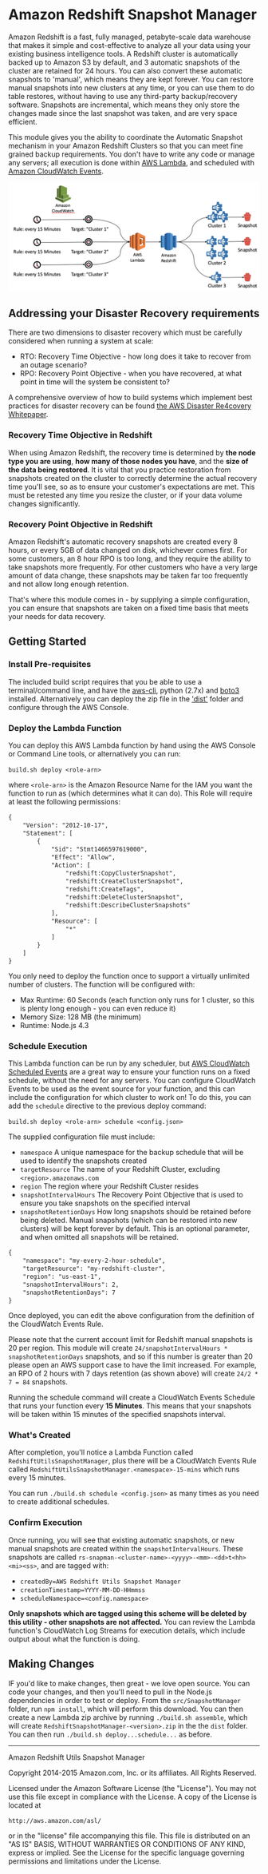 # Amazon Redshift Snapshot Manager

Amazon Redshift is a fast, fully managed, petabyte-scale data warehouse that makes it simple and cost-effective to analyze all your data using your existing business intelligence tools. A Redshift cluster is automatically backed up to Amazon S3 by default, and 3 automatic snapshots of the cluster are retained for 24 hours. You can also convert these automatic snapshots to 'manual', which means they are kept forever. You can restore manual snapshots into new clusters at any time, or you can use them to do table restores, without having to use any third-party backup/recovery software. Snapshots are incremental, which means they only store the changes made since the last snapshot was taken, and are very space efficient.

This module gives you the ability to coordinate the Automatic Snapshot mechanism in your Amazon Redshift Clusters so that you can meet fine grained backup requirements. You don't have to write any code or manage any servers; all execution is done within [AWS Lambda](https://aws.amazon.com/lambda), and scheduled with [Amazon CloudWatch Events](http://docs.aws.amazon.com/AmazonCloudWatch/latest/DeveloperGuide/WhatIsCloudWatchEvents.html).

![Architecture Diagram](Diagram.png)

## Addressing your Disaster Recovery requirements

There are two dimensions to disaster recovery which must be carefully considered when running a system at scale:

* RTO: Recovery Time Objective - how long does it take to recover from an outage scenario?
* RPO: Recovery Point Objective - when you have recovered, at what point in time will the system be consistent to?

A comprehensive overview of how to build systems which implement best practices for disaster recovery can be found [the AWS Disaster Re4covery Whitepaper](https://aws.amazon.com/blogs/aws/new-whitepaper-use-aws-for-disaster-recovery/).

### Recovery Time Objective in Redshift

When using Amazon Redshift, the recovery time is determined by __the node type you are using__, __how many of those nodes you have__, and the __size of the data being restored__. It is vital that you practice restoration from snapshots created on the cluster to correctly determine the actual recovery time you'll see, so as to ensure your customer's expectations are met. This must be retested  any time you resize the cluster, or if your data volume changes significantly.

### Recovery Point Objective in Redshift

Amazon Redshift's automatic recovery snapshots are created every 8 hours, or every 5GB of data changed on disk, whichever comes first. For some customers, an 8 hour RPO is too long, and they require the ability to take snapshots more frequently. For other customers who have a very large amount of data change, these snapshots may be taken far too frequently and not allow long enough retention. 

That's where this module comes in - by supplying a simple configuration, you can ensure that snapshots are taken on a fixed time basis that meets your needs for data recovery.

## Getting Started

### Install Pre-requisites

The included build script requires that you be able to use a terminal/command line, and have the [aws-cli](https://aws.amazon.com/cli), python (2.7x) and [boto3](https://github.com/boto/boto3) installed. Alternatively you can deploy the zip file in the ['dist'](dist/RedshiftSnapshotManager-1.0.0.zip) folder and configure through the AWS Console.

### Deploy the Lambda Function

You can deploy this AWS Lambda function by hand using the AWS Console or Command Line tools, or alternatively you can run:

```build.sh deploy <role-arn>```

where `<role-arn>` is the Amazon Resource Name for the IAM you want the function to run as (which determines what it can do). This Role will require at least the following permissions:

```
{
    "Version": "2012-10-17",
    "Statement": [
        {
            "Sid": "Stmt1466597619000",
            "Effect": "Allow",
            "Action": [
                "redshift:CopyClusterSnapshot",
                "redshift:CreateClusterSnapshot",
                "redshift:CreateTags",
                "redshift:DeleteClusterSnapshot",
                "redshift:DescribeClusterSnapshots"
            ],
            "Resource": [
                "*"
            ]
        }
    ]
}
```

You only need to deploy the function once to support a virtually unlimited number of clusters. The function will be configured with:

* Max Runtime: 60 Seconds (each function only runs for 1 cluster, so this is plenty long enough - you can even reduce it)
* Memory Size: 128 MB (the minimum)
* Runtime: Node.js 4.3

### Schedule Execution

This Lambda function can be run by any scheduler, but [AWS CloudWatch Scheduled Events](http://docs.aws.amazon.com/AmazonCloudWatch/latest/DeveloperGuide/WhatIsCloudWatchEvents.html) are a great way to ensure your function runs on a fixed schedule, without the need for any servers. You can configure CloudWatch Events to be used as the event source for your function, and this can include the configuration for which cluster to work on! To do this, you can add the `schedule` directive to the previous deploy command:


```build.sh deploy <role-arn> schedule <config.json>```

The supplied configuration file must include:

* `namespace` A unique namespace for the backup schedule that will be used to identify the snapshots created
* `targetResource` The name of your Redshift Cluster, excluding `<region>.amazonaws.com`
* `region` The region where your Redshift Cluster resides
* `snapshotIntervalHours` The Recovery Point Objective that is used to ensure you take snapshots on the specified interval
* `snapshotRetentionDays` How long snapshots should be retained before being deleted. Manual snapshots (which can be restored into new clusters) will be kept forever by default. This is an optional parameter, and when omitted all snapshots will be retained.

```
{
	"namespace": "my-every-2-hour-schedule",
	"targetResource": "my-redshift-cluster",
	"region": "us-east-1",
	"snapshotIntervalHours": 2,
	"snapshotRetentionDays": 7
}
```

Once deployed, you can edit the above configuration from the definition of the CloudWatch Events Rule.

Please note that the current account limit for Redshift manual snapshots is 20 per region. This module will create `24/snapshotIntervalHours * snapshotRetentionDays` snapshots, and so if this number is greater than 20 please open an AWS support case to have the limit increased. For example, an RPO of 2 hours with 7 days retention (as shown above) will create `24/2 * 7 = 84` snapshots.

Running the schedule command will create a CloudWatch Events Schedule that runs your function every __15 Minutes__. This means that your snapshots will be taken within 15 minutes of the specified snapshots interval.

### What's Created

After completion, you'll notice a Lambda Function called `RedshiftUtilsSnapshotManager`, plus there will be a CloudWatch Events Rule called `RedshiftUtilsSnapshotManager.<namespace>-15-mins` which runs every 15 minutes. 

You can run `./build.sh schedule <config.json>` as many times as you need to create additional schedules.

### Confirm Execution

Once running, you will see that existing automatic snapshots, or new manual snapshots are created within the ```snapshotIntervalHours```. These snapshots are called ```rs-snapman-<cluster-name>-<yyyy>-<mm>-<dd>t<hh><mi><ss>```, and are tagged with:

* ```createdBy=AWS Redshift Utils Snapshot Manager```
* ```creationTimestamp=YYYY-MM-DD-HHmmss```
* ```scheduleNamespace=<config.namespace>```


__Only snapshots which are tagged using this scheme will be deleted by this utility - other snapshots are not affected.__ You can review the Lambda function's CloudWatch Log Streams for execution details, which include output about what the function is doing.

## Making Changes

IF you'd like to make changes, then great - we love open source. You can code your changes, and then you'll need to pull in the Node.js dependencies in order to test or deploy. From the `src/SnapshotManager` folder, run `npm install`, which will perform this download. You can then create a new Lambda zip archive by running `./build.sh assemble`, which will create `RedshiftSnapshotManager-<version>.zip` in the the `dist` folder. You can then run `./build.sh deploy...schedule...` as before.

----

Amazon Redshift Utils Snapshot Manager

Copyright 2014-2015 Amazon.com, Inc. or its affiliates. All Rights Reserved.

Licensed under the Amazon Software License (the "License"). You may not use this file except in compliance with the License. A copy of the License is located at

	http://aws.amazon.com/asl/

or in the "license" file accompanying this file. This file is distributed on an "AS IS" BASIS, WITHOUT WARRANTIES OR CONDITIONS OF ANY KIND, express or implied. See the License for the specific language governing permissions and limitations under the License.
